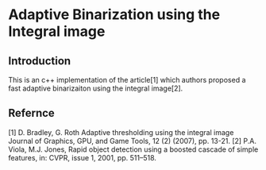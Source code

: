 # Adaptive Binarization using the Integral image

## Introduction
This is an c++ implementation of the article[1] which authors proposed a fast adaptive binarizaiton using the integral image[2].   

## 


## 


## Refernce 

<pr>[1] D. Bradley, G. Roth Adaptive thresholding using the integral image Journal of Graphics, GPU, and Game Tools, 12 (2) (2007), pp. 13-21.
[2] P.A. Viola, M.J. Jones, Rapid object detection using a boosted cascade of simple features, in: CVPR, issue 1, 2001, pp. 511–518.
  </pr>
